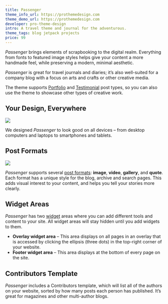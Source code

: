 ```yaml
---
title: Passenger
theme_info_url: https://prothemedesign.com
theme_demo_url: https://prothemedesign.com
developer: pro-theme-design
intro: A travel theme and journal for the adventurous.
theme_tags: blog jetpack projects
price: 99
---
```


<em>Passenger </em>brings elements of scrapbooking to the digital realm. Everything from fonts to featured image styles helps give your content a more handmade feel, while preserving a modern, minimal aesthetic.

<em>Passenger</em> is great for travel journals and diaries; it’s also well-suited for a company blog with a focus on arts and crafts or other creative media.

The theme supports <a href="https://en.support.wordpress.com/portfolios/">Portfolio</a> and <a href="https://en.support.wordpress.com/testimonials/">Testimonial</a> post types, so you can also use the theme to showcase other types of creative work.

## Your Design, Everywhere

<img src="https://theme.files.wordpress.com/2016/02/passenger-photo.jpg?w=640&h=480" />

We designed <em>Passenger</em> to look good on all devices – from desktop computers and laptops to smartphones and tablets.

## Post Formats

<img src="https://theme.files.wordpress.com/2016/02/passenger-post-formats.png?w=640&h=777" />

<em>Passenger</em> supports several <a href="https://en.support.wordpress.com/posts/post-formats/">post formats</a>: <strong>image</strong>, <strong>video</strong>, <strong>gallery</strong>, and <strong>quote</strong>. Each format has a unique style for the blog, archive and search pages. This adds visual interest to your content, and helps you tell your stories more clearly.

## Widget Areas

<em>Passenger</em> has two <a href="https://en.support.wordpress.com/widgets/">widget</a> areas where you can add different tools and content to your site. All widget areas will stay hidden until you add widgets to them.

* <strong>Overlay widget area</strong> – This area displays on all pages in an overlay that is accessed by clicking the ellipsis (three dots) in the top-right corner of your website.
* <strong>Footer widget area</strong> – This area displays at the bottom of every page on the site.

## Contributors Template

<em>Passenger</em> includes a Contributors template, which will list all of the authors on your website, sorted by how many posts each person has published. It’s great for magazines and other multi-author blogs.
